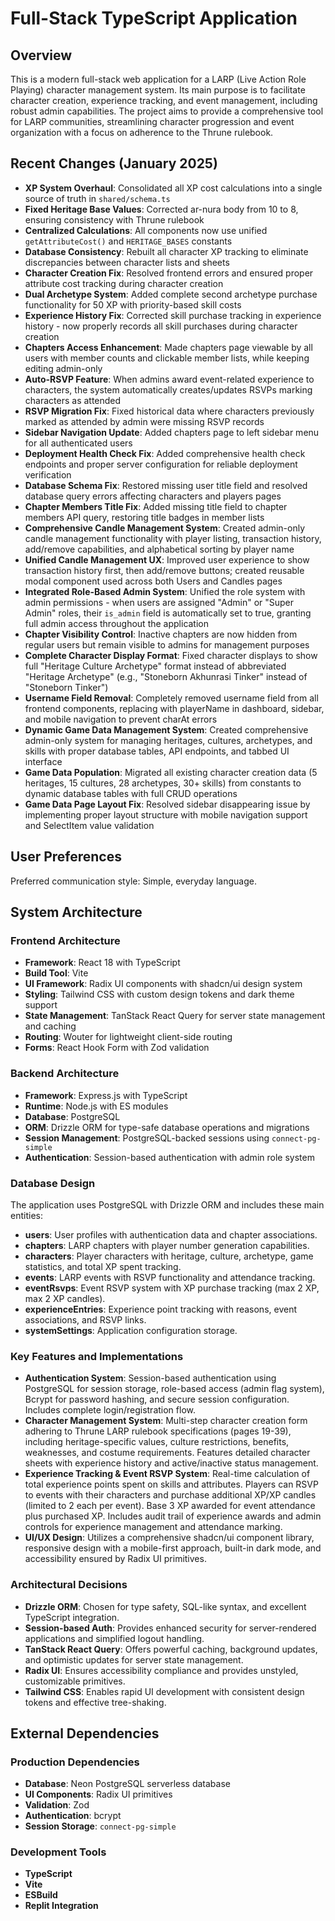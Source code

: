 # Full-Stack TypeScript Application

## Overview
This is a modern full-stack web application for a LARP (Live Action Role Playing) character management system. Its main purpose is to facilitate character creation, experience tracking, and event management, including robust admin capabilities. The project aims to provide a comprehensive tool for LARP communities, streamlining character progression and event organization with a focus on adherence to the Thrune rulebook.

## Recent Changes (January 2025)
- **XP System Overhaul**: Consolidated all XP cost calculations into a single source of truth in `shared/schema.ts`
- **Fixed Heritage Base Values**: Corrected ar-nura body from 10 to 8, ensuring consistency with Thrune rulebook
- **Centralized Calculations**: All components now use unified `getAttributeCost()` and `HERITAGE_BASES` constants
- **Database Consistency**: Rebuilt all character XP tracking to eliminate discrepancies between character lists and sheets
- **Character Creation Fix**: Resolved frontend errors and ensured proper attribute cost tracking during character creation
- **Dual Archetype System**: Added complete second archetype purchase functionality for 50 XP with priority-based skill costs
- **Experience History Fix**: Corrected skill purchase tracking in experience history - now properly records all skill purchases during character creation
- **Chapters Access Enhancement**: Made chapters page viewable by all users with member counts and clickable member lists, while keeping editing admin-only
- **Auto-RSVP Feature**: When admins award event-related experience to characters, the system automatically creates/updates RSVPs marking characters as attended
- **RSVP Migration Fix**: Fixed historical data where characters previously marked as attended by admin were missing RSVP records
- **Sidebar Navigation Update**: Added chapters page to left sidebar menu for all authenticated users
- **Deployment Health Check Fix**: Added comprehensive health check endpoints and proper server configuration for reliable deployment verification
- **Database Schema Fix**: Restored missing user title field and resolved database query errors affecting characters and players pages
- **Chapter Members Title Fix**: Added missing title field to chapter members API query, restoring title badges in member lists
- **Comprehensive Candle Management System**: Created admin-only candle management functionality with player listing, transaction history, add/remove capabilities, and alphabetical sorting by player name
- **Unified Candle Management UX**: Improved user experience to show transaction history first, then add/remove buttons; created reusable modal component used across both Users and Candles pages
- **Integrated Role-Based Admin System**: Unified the role system with admin permissions - when users are assigned "Admin" or "Super Admin" roles, their `is_admin` field is automatically set to true, granting full admin access throughout the application
- **Chapter Visibility Control**: Inactive chapters are now hidden from regular users but remain visible to admins for management purposes
- **Complete Character Display Format**: Fixed character displays to show full "Heritage Culture Archetype" format instead of abbreviated "Heritage Archetype" (e.g., "Stoneborn Akhunrasi Tinker" instead of "Stoneborn Tinker")
- **Username Field Removal**: Completely removed username field from all frontend components, replacing with playerName in dashboard, sidebar, and mobile navigation to prevent charAt errors
- **Dynamic Game Data Management System**: Created comprehensive admin-only system for managing heritages, cultures, archetypes, and skills with proper database tables, API endpoints, and tabbed UI interface
- **Game Data Population**: Migrated all existing character creation data (5 heritages, 15 cultures, 28 archetypes, 30+ skills) from constants to dynamic database tables with full CRUD operations
- **Game Data Page Layout Fix**: Resolved sidebar disappearing issue by implementing proper layout structure with mobile navigation support and SelectItem value validation

## User Preferences
Preferred communication style: Simple, everyday language.

## System Architecture

### Frontend Architecture
- **Framework**: React 18 with TypeScript
- **Build Tool**: Vite
- **UI Framework**: Radix UI components with shadcn/ui design system
- **Styling**: Tailwind CSS with custom design tokens and dark theme support
- **State Management**: TanStack React Query for server state management and caching
- **Routing**: Wouter for lightweight client-side routing
- **Forms**: React Hook Form with Zod validation

### Backend Architecture
- **Framework**: Express.js with TypeScript
- **Runtime**: Node.js with ES modules
- **Database**: PostgreSQL
- **ORM**: Drizzle ORM for type-safe database operations and migrations
- **Session Management**: PostgreSQL-backed sessions using `connect-pg-simple`
- **Authentication**: Session-based authentication with admin role system

### Database Design
The application uses PostgreSQL with Drizzle ORM and includes these main entities:
- **users**: User profiles with authentication data and chapter associations.
- **chapters**: LARP chapters with player number generation capabilities.
- **characters**: Player characters with heritage, culture, archetype, game statistics, and total XP spent tracking.
- **events**: LARP events with RSVP functionality and attendance tracking.
- **eventRsvps**: Event RSVP system with XP purchase tracking (max 2 XP, max 2 XP candles).
- **experienceEntries**: Experience point tracking with reasons, event associations, and RSVP links.
- **systemSettings**: Application configuration storage.

### Key Features and Implementations
- **Authentication System**: Session-based authentication using PostgreSQL for session storage, role-based access (admin flag system), Bcrypt for password hashing, and secure session configuration. Includes complete login/registration flow.
- **Character Management System**: Multi-step character creation form adhering to Thrune LARP rulebook specifications (pages 19-39), including heritage-specific values, culture restrictions, benefits, weaknesses, and costume requirements. Features detailed character sheets with experience history and active/inactive status management.
- **Experience Tracking & Event RSVP System**: Real-time calculation of total experience points spent on skills and attributes. Players can RSVP to events with their characters and purchase additional XP/XP candles (limited to 2 each per event). Base 3 XP awarded for event attendance plus purchased XP. Includes audit trail of experience awards and admin controls for experience management and attendance marking.
- **UI/UX Design**: Utilizes a comprehensive shadcn/ui component library, responsive design with a mobile-first approach, built-in dark mode, and accessibility ensured by Radix UI primitives.

### Architectural Decisions
- **Drizzle ORM**: Chosen for type safety, SQL-like syntax, and excellent TypeScript integration.
- **Session-based Auth**: Provides enhanced security for server-rendered applications and simplified logout handling.
- **TanStack React Query**: Offers powerful caching, background updates, and optimistic updates for server state management.
- **Radix UI**: Ensures accessibility compliance and provides unstyled, customizable primitives.
- **Tailwind CSS**: Enables rapid UI development with consistent design tokens and effective tree-shaking.

## External Dependencies

### Production Dependencies
- **Database**: Neon PostgreSQL serverless database
- **UI Components**: Radix UI primitives
- **Validation**: Zod
- **Authentication**: bcrypt
- **Session Storage**: `connect-pg-simple`

### Development Tools
- **TypeScript**
- **Vite**
- **ESBuild**
- **Replit Integration**